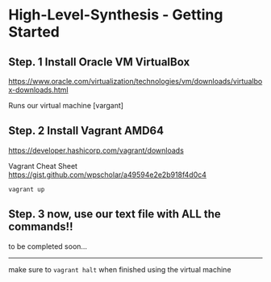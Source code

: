 # High-Level-Synthesis - Getting Started


## Step. 1 Install Oracle VM VirtualBox

https://www.oracle.com/virtualization/technologies/vm/downloads/virtualbox-downloads.html

Runs our virtual machine [vargant]


## Step. 2 Install Vagrant AMD64
https://developer.hashicorp.com/vagrant/downloads

Vagrant Cheat Sheet
https://gist.github.com/wpscholar/a49594e2e2b918f4d0c4

``` 
vagrant up 
```

## Step. 3 now, use our text file with ALL the commands!!
to be completed soon...



--------------------------------------
make sure to ```vagrant halt``` when finished using the virtual machine
